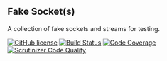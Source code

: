 ## Fake Socket(s)

A collection of fake sockets and streams for testing.

[![GitHub license](https://img.shields.io/badge/license-MIT-blue.svg)](https://raw.githubusercontent.com/AlexMasterov/fake-socket/master/LICENSE)
[![Build Status](https://travis-ci.org/AlexMasterov/fake-socket.svg)](https://travis-ci.org/AlexMasterov/fake-socket)
[![Code Coverage](https://scrutinizer-ci.com/g/AlexMasterov/fake-socket/badges/coverage.png?b=master)](https://scrutinizer-ci.com/g/AlexMasterov/fake-socket/?branch=master)
[![Scrutinizer Code Quality](https://scrutinizer-ci.com/g/AlexMasterov/fake-socket/badges/quality-score.png?b=master )](https://scrutinizer-ci.com/g/AlexMasterov/fake-socket/?branch=master)
